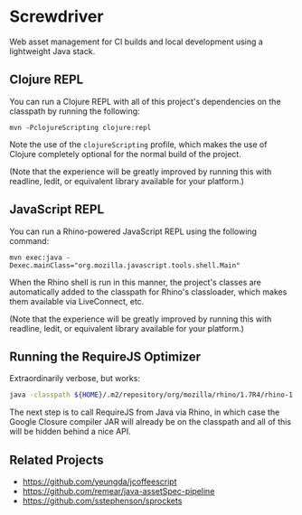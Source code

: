 # Screwdriver #

Web asset management for CI builds and local development using a lightweight Java stack.

## Clojure REPL ##

You can run a Clojure REPL with all of this project's dependencies on the classpath by running the following:

```
mvn -PclojureScripting clojure:repl
```

Note the use of the `clojureScripting` profile, which makes the use of Clojure completely optional for the normal build of the project.

(Note that the experience will be greatly improved by running this with readline, ledit, or equivalent library available for your platform.)

## JavaScript REPL ##

You can run a Rhino-powered JavaScript REPL using the following command:

```
mvn exec:java -Dexec.mainClass="org.mozilla.javascript.tools.shell.Main"
```

When the Rhino shell is run in this manner, the project's classes are automatically added to the classpath for Rhino's classloader, which makes them available via LiveConnect, etc.

(Note that the experience will be greatly improved by running this with readline, ledit, or equivalent library available for your platform.)

## Running the RequireJS Optimizer ##

Extraordinarily verbose, but works:

```bash
java -classpath ${HOME}/.m2/repository/org/mozilla/rhino/1.7R4/rhino-1.7R4.jar:${HOME}/.m2/repository/com/google/guava/guava/10.0.1/guava-10.0.1.jar:${HOME}/.m2/repository/com/google/protobuf/protobuf-java/2.4.1/protobuf-java-2.4.1.jar:${HOME}/.m2/repository/com/google/javascript/closure-compiler/rr2079.1/closure-compiler-rr2079.1.jar: org.mozilla.javascript.tools.shell.Main src/main/resources/com/semperos/screwdriver/js/vendor/r-2.1.4.js -o src/test/resources/com/semperos/screwdriver/sample/hardcoded-build.js
```

The next step is to call RequireJS from Java via Rhino, in which case the Google Closure compiler JAR will already be on the classpath and all of this will be hidden behind a nice API.

## Related Projects ##

 * https://github.com/yeungda/jcoffeescript
 * https://github.com/remear/java-assetSpec-pipeline
 * https://github.com/sstephenson/sprockets
